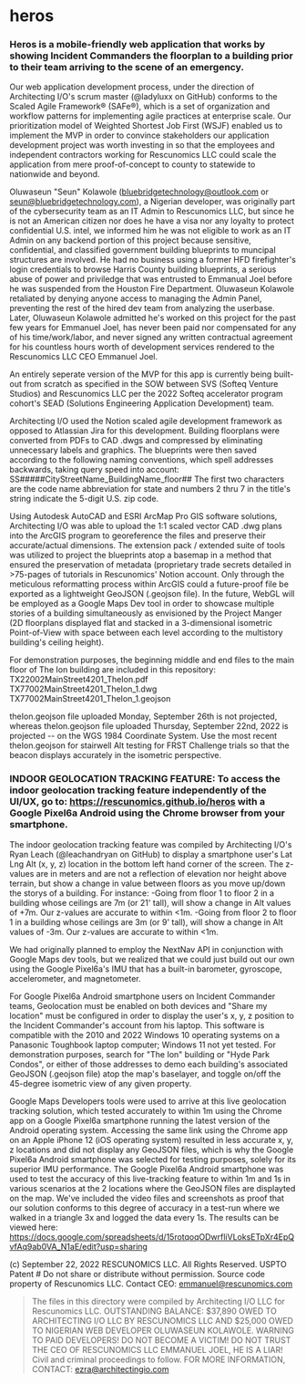 # heros 

### Heros is a mobile-friendly web application that works by showing Incident Commanders the floorplan to a building prior to their team arriving to the scene of an emergency. 

Our web application development process, under the direction of Architecting I/O's scrum master (@ladyluxx on GitHub) conforms to the Scaled Agile Framework® (SAFe®), which is a set of organization and workflow patterns for implementing agile practices at enterprise scale. Our prioritization model of Weighted Shortest Job First (WSJF) enabled us to implement the MVP in order to convince stakeholders our application development project was worth investing in so that the employees and independent contractors working for Rescunomics LLC could scale the application from mere proof-of-concept to county to statewide to nationwide and beyond. 

Oluwaseun "Seun" Kolawole (bluebridgetechnology@outlook.com or seun@bluebridgetechnology.com), a Nigerian developer, was originally part of the cybersecurity team as an IT Admin to Rescunomics LLC, but since he is not an American citizen nor does he have a visa nor any loyalty to protect confidential U.S. intel, we informed him he was not eligible to work as an IT Admin on any backend portion of this project because sensitive, confidential, and classified government building blueprints to muncipal structures are involved. He had no business using a former HFD firefighter's login credentials to browse Harris County building blueprints, a serious abuse of power and priviledge that was entrusted to Emmanual Joel before he was suspended from the Houston Fire Department. Oluwaseun Kolawole retaliated by denying anyone access to managing the Admin Panel, preventing the rest of the hired dev team from analyzing the userbase. Later, Oluwaseun Kolawole admitted he's worked on this project for the past few years for Emmanuel Joel, has never been paid nor compensated for any of his time/work/labor, and never signed any written contractual agreement for his countless hours worth of development services rendered to the Rescunomics LLC CEO Emmanuel Joel. 

An entirely seperate version of the MVP for this app is currently being built-out from scratch as specified in the SOW between SVS (Softeq Venture Studios) and Rescunomics LLC per the 2022 Softeq accelerator program cohort's SEAD (Solutions Engineering Application Development) team. 

Architecting I/O used the Notion scaled agile development framework as opposed to Atlassian Jira for this development. Building floorplans were converted from PDFs to CAD .dwgs and compressed by eliminating unnecessary labels and graphics. The blueprints were then saved according to the following naming conventions, which spell addresses backwards, taking query speed into account: 
SS#####CityStreetName_BuildingName_floor##
The first two characters are the code name abbreviation for state and numbers 2 thru 7 in the title's string indicate the 5-digit U.S. zip code.

Using Autodesk AutoCAD and ESRI ArcMap Pro GIS software solutions, Architecting I/O was able to upload the 1:1 scaled vector CAD .dwg plans into the ArcGIS program to georeference the files and preserve their accurate/actual dimensions. The extension pack / extended suite of tools was utilized to project the blueprints atop a basemap in a method that ensured the preservation of metadata (proprietary trade secrets detailed in >75-pages of tutorials in Rescunomics' Notion account. Only through the meticulous reformatting process within ArcGIS could a future-proof file be exported as a lightweight GeoJSON (.geojson file). In the future, WebGL will be employed as a Google Maps Dev tool in order to showcase multiple stories of a building simultaneously as envisioned by the Project Manger (2D floorplans displayed flat and stacked in a 3-dimensional isometric Point-of-View with space between each level according to the multistory building's ceiling height). 

For demonstration purposes, the beginning middle and end files to the main floor of The Ion building are included in this repository:
TX22002MainStreet4201_TheIon.pdf
TX77002MainStreet4201_TheIon_1.dwg
TX77002MainStreet4201_TheIon_1.geojson

theIon.geojson file uploaded Monday, September 26th is not projected, whereas
theIon.geojson file uploaded Thursday, September 22nd, 2022 is projected -- on the WGS 1984 Coordinate System.
Use the most recent theIon.geojson for stairwell Alt testing for FRST Challenge trials so that the beacon displays accurately in the isometric perspective.

### INDOOR GEOLOCATION TRACKING FEATURE: To access the indoor geolocation tracking feature independently of the UI/UX, go to: https://rescunomics.github.io/heros with a Google Pixel6a Android using the Chrome browser from your smartphone.

The indoor geolocation tracking feature was compiled by Architecting I/O's Ryan Leach (@leachandryan on GitHub) to display a smartphone user's Lat Lng Alt (x, y, z) location in the bottom left hand corner of the screen. The z-values are in meters and are not a reflection of elevation nor height above terrain, but show a change in value between floors as you move up/down the storys of a building. For instance: 
-Going from floor 1 to floor 2 in a building whose ceilings are 7m (or 21' tall), will show a change in Alt values of +7m. Our z-values are accurate to within <1m. 
-Going from floor 2 to floor 1 in a building whose ceilings are 3m (or 9' tall), will show a change in Alt values of -3m. Our z-values are accurate to within <1m. 

We had originally planned to employ the NextNav API in conjunction with Google Maps dev tools, but we realized that we could just build out our own using the Google Pixel6a's IMU that has a built-in barometer, gyroscope, accelerometer, and magnetometer. 

For Google Pixel6a Android smartphone users on Incident Commander teams, Geolocation must be enabled on both devices and "Share my location" must be configured in order to display the user's x, y, z position to the Incident Commander's account from his laptop. This software is compatible with the 2010 and 2022 Windows 10 operating systems on a Panasonic Toughbook laptop computer; Windows 11 not yet tested. For demonstration purposes, search for "The Ion" building or "Hyde Park Condos", or either of those addresses to demo each building's associated GeoJSON (.geojson file) atop the map's baselayer, and toggle on/off the 45-degree isometric view of any given property. 

Google Maps Developers tools were used to arrive at this live geolocation tracking solution, which tested accurately to within 1m using the Chrome app on a Google Pixel6a smartphone running the latest version of the Android operating system. Accessing the same link using the Chrome app on an Apple iPhone 12 (iOS operating system) resulted in less accurate x, y, z locations and did not display any GeoJSON files, which is why the Google Pixel6a Android smartphone was selected for testing purposes, solely for its superior IMU performance. The Google Pixel6a Android smartphone was used to test the accuracy of this live-tracking feature to within 1m and 1s in various scenarios at the 2 locations where the GeoJSON files are displayted on the map. We've included the video files and screenshots as proof that our solution conforms to this degree of accuracy in a test-run where we walked in a triangle 3x and logged the data every 1s. The results can be viewed here: https://docs.google.com/spreadsheets/d/15rotqoqODwrfliVLoksETpXr4EpQvfAq9ab0VA_N1aE/edit?usp=sharing 

(c) September 22, 2022 RESCUNOMICS LLC. All Rights Reserved. USPTO Patent #
Do not share or distribute without permission. 
Source code property of Rescunomics LLC.
Contact CEO: emmanuel@rescunomics.com

>The files in this directory were compiled by Architecting I/O LLC for Rescunomics LLC.
>OUTSTANDING BALANCE: $37,890 OWED TO ARCHITECTING I/O LLC BY RESCUNOMICS LLC AND
>$25,000 OWED TO NIGERIAN WEB DEVELOPER OLUWASEUN KOLAWOLE. WARNING TO PAID DEVELOPERS! 
>DO NOT BECOME A VICTIM! DO NOT TRUST THE CEO OF RESCUNOMICS LLC EMMANUEL JOEL, HE IS A LIAR!
>Civil and criminal proceedings to follow. FOR MORE INFORMATION, CONTACT: ezra@architectingio.com
